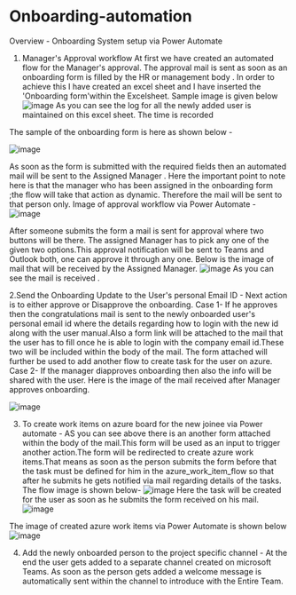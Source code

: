# Onboarding-automation
Overview - Onboarding System setup via Power Automate

1. Manager's Approval workflow
At first we have created an automated flow for the Manager's approval.
The approval mail is sent as soon as an onboarding form is filled by the HR or management body .
In order to achieve this I have created an excel sheet and I have inserted the 'Onboarding form'within the Excelsheet. Sample image is given below
![image](https://user-images.githubusercontent.com/116060032/220829740-d19cbba9-9af0-4892-98a6-3d853bb3bdcc.png)
As you can see the log for all the newly added user is maintained on this excel sheet. The time is recorded 

The sample of the onboarding form is here as shown below -

![image](https://user-images.githubusercontent.com/116060032/220858032-e90b5208-9072-4ff7-9c16-26907b3e1c7e.png)


As soon as the form is submitted with the required fields then an automated mail will be sent to the Assigned Manager . Here the important point to note here is that the manager who has been assigned in the onboarding form ;the flow will take that action as dynamic. Therefore the mail will be sent to that person only.
Image of approval workflow via Power Automate - 
![image](https://user-images.githubusercontent.com/116060032/220855943-6999863c-27d0-47ee-b473-329d02674cb3.png)

After someone submits the form  a mail is sent for approval where two buttons will be there. The assigned Manager has to pick any one of the given two options.This approval notification will be sent to Teams and Outlook both, one can approve it through any one.
 Below is the image of mail that will be received by the Assigned Manager.
![image](https://user-images.githubusercontent.com/116060032/220831381-9de8919d-35d8-40bf-9bab-62816adc44c0.png)
As you can see the mail is received . 

2.Send the Onboarding Update to the User's personal Email ID - Next action is to either approve or Disapprove the onboarding. 
Case 1- If he approves then the congratulations mail is sent to the newly onboarded user's personal email id where the details regarding how to login with the new id along with the user manual.Also a form link will be attached to the mail that the user has to fill once he is able to login with the company email id.These two will be included within the body of the mail. The form attached will further be used to add another flow to create task for the user on azure.
Case 2- If the manager diapproves onboarding then also the info will be shared with the user.
Here is the image of the mail received after Manager approves onboarding.

![image](https://user-images.githubusercontent.com/116060032/220836991-4211555f-cff6-40f7-acd8-384cdc4ed446.png)

3. To create work items on azure board for the new joinee via Power automate - AS you can see above there is an another form attached within the body of the mail.This form will be used as an input to trigger another action.The form will be  redirected to create azure work items.That means as soon as the person submits the form before that the task must be defined for him in the azure_work_item_flow so that after he submits he gets notified via mail regarding details of the tasks.
The flow image is shown below-
![image](https://user-images.githubusercontent.com/116060032/220838819-04ea29ff-23d0-4da2-ace5-0fa175f10ad6.png)
Here the task will be created for the user as soon as he submits the form received on his mail.
![image](https://user-images.githubusercontent.com/116060032/220858677-9b753526-496a-440a-9d07-fb6c6076738a.png)

The image of created azure work items via Power Automate is shown below
![image](https://user-images.githubusercontent.com/116060032/220856777-aee4380f-a40d-414f-a01f-c1758d7992df.png)


4. Add the newly onboarded person to the project specific channel - At the end the user gets added to a separate channel created on microsoft Teams.
As soon as the person gets added a welcome message is automatically sent within the channel to introduce with the Entire Team.





